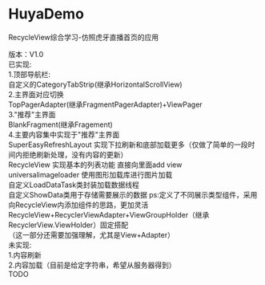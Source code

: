 # HuyaDemo
RecycleView综合学习-仿照虎牙直播首页的应用

版本：V1.0 <br>
已实现: <br>
1.顶部导航栏: <br>
  自定义的CategoryTabStrip(继承HorizontalScrollView)<br>
2.主界面对应切换<br>
  TopPagerAdapter(继承FragmentPagerAdapter)+ViewPager<br>
3."推荐"主界面<br>
  BlankFragment(继承Fragement)<br>
4.主要内容集中实现于"推荐"主界面<br>
  SuperEasyRefreshLayout 实现下拉刷新和底部加载更多（仅做了简单的一段时间内拒绝刷新处理，没有内容的更新）<br>
  RecycleView 实现基本的列表功能 直接向里面add view<br>
  universalimageloader 使用图形加载库进行图片加载<br>
  自定义LoadDataTask类封装加载数据线程<br>
  自定义ShowData类用于存储需要展示的数据 ps:定义了不同展示类型组件，采用向RecycleView内添加组件的思路，更加灵活<br>
  RecycleView+RecyclerViewAdapter+ViewGroupHolder（继承RecyclerView.ViewHolder）固定搭配<br>
  （这一部分还需要加强理解，尤其是View+Adapter）<br>
未实现: <br>
1.内容刷新<br>
2.内容加载（目前是给定字符串，希望从服务器得到）<br>
TODO
